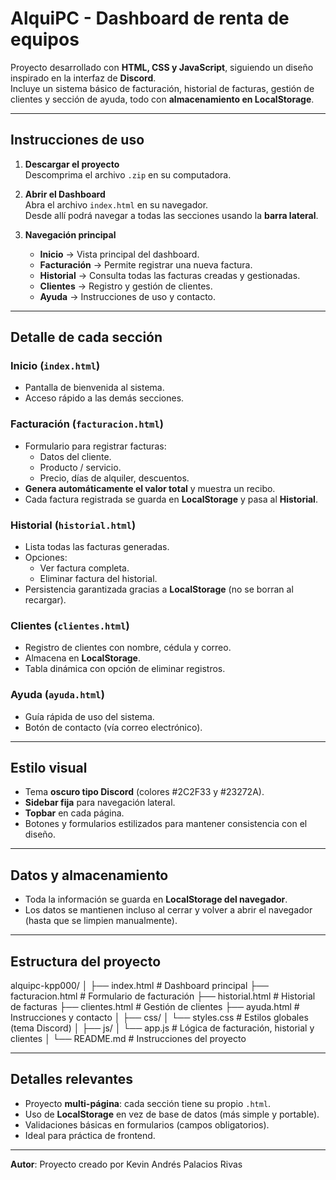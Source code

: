 #  AlquiPC - Dashboard de renta de equipos

Proyecto desarrollado con **HTML, CSS y JavaScript**, siguiendo un diseño inspirado en la interfaz de **Discord**.  
Incluye un sistema básico de facturación, historial de facturas, gestión de clientes y sección de ayuda, todo con **almacenamiento en LocalStorage**.

---

##  Instrucciones de uso

1. **Descargar el proyecto**  
   Descomprima el archivo `.zip` en su computadora.

2. **Abrir el Dashboard**  
   Abra el archivo `index.html` en su navegador.  
   Desde allí podrá navegar a todas las secciones usando la **barra lateral**.

3. **Navegación principal**  
   -  **Inicio** → Vista principal del dashboard.  
   -  **Facturación** → Permite registrar una nueva factura.  
   -  **Historial** → Consulta todas las facturas creadas y gestionadas.  
   -  **Clientes** → Registro y gestión de clientes.  
   -  **Ayuda** → Instrucciones de uso y contacto.

---

##  Detalle de cada sección

###  Inicio (`index.html`)
- Pantalla de bienvenida al sistema.
- Acceso rápido a las demás secciones.

###  Facturación (`facturacion.html`)
- Formulario para registrar facturas:  
  - Datos del cliente.  
  - Producto / servicio.  
  - Precio, días de alquiler, descuentos.  
- **Genera automáticamente el valor total** y muestra un recibo.  
- Cada factura registrada se guarda en **LocalStorage** y pasa al **Historial**.

###  Historial (`historial.html`)
- Lista todas las facturas generadas.  
- Opciones:  
  - Ver factura completa.  
  - Eliminar factura del historial.  
- Persistencia garantizada gracias a **LocalStorage** (no se borran al recargar).

###  Clientes (`clientes.html`)
- Registro de clientes con nombre, cédula y correo.  
- Almacena en **LocalStorage**.  
- Tabla dinámica con opción de eliminar registros.

###  Ayuda (`ayuda.html`)
- Guía rápida de uso del sistema.  
- Botón de contacto (vía correo electrónico).

---

##  Estilo visual
- Tema **oscuro tipo Discord** (colores #2C2F33 y #23272A).  
- **Sidebar fija** para navegación lateral.  
- **Topbar** en cada página.  
- Botones y formularios estilizados para mantener consistencia con el diseño.

---

##  Datos y almacenamiento
- Toda la información se guarda en **LocalStorage del navegador**.  
- Los datos se mantienen incluso al cerrar y volver a abrir el navegador (hasta que se limpien manualmente).

---

##  Estructura del proyecto
alquipc-kpp000/
│
├── index.html # Dashboard principal
├── facturacion.html # Formulario de facturación
├── historial.html # Historial de facturas
├── clientes.html # Gestión de clientes
├── ayuda.html # Instrucciones y contacto
│
├── css/
│ └── styles.css # Estilos globales (tema Discord)
│
├── js/
│ └── app.js # Lógica de facturación, historial y clientes
│
└── README.md # Instrucciones del proyecto


---

##  Detalles relevantes
- Proyecto **multi-página**: cada sección tiene su propio `.html`.  
- Uso de **LocalStorage** en vez de base de datos (más simple y portable).  
- Validaciones básicas en formularios (campos obligatorios).  
- Ideal para práctica de frontend.  

---

 **Autor**: Proyecto creado por Kevin Andrés Palacios Rivas

